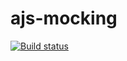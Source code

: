 # ajs-mocking
[![Build status](https://ci.appveyor.com/api/projects/status/o8l9ggdmtarphv30?svg=true)](https://ci.appveyor.com/project/Di-sole/ajs-mocking)
